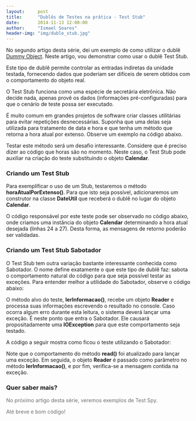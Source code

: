 ```yaml
---
layout:     post
title:      "Dublês de Testes na prática - Test Stub"
date:       2014-11-13 12:00:00
author:     "Ismael Soares"
header-img: "img/duble_stub.jpg"
---
```


No segundo artigo desta série, dei um exemplo de como utilizar o dublê <a href="http://rkmael.com/2014/11/13/dubles_testes_dummy/" target="_blank">Dummy Object</a>. Neste artigo, vou demonstrar como usar o dublê Test Stub.

Este tipo de dublê permite controlar as entradas indiretas da unidade testada, fornecendo dados que poderiam ser difíceis de serem obtidos com o comportamento do objeto real.

O Test Stub funciona como uma espécie de secretária eletrônica. Não decide nada, apenas provê os dados (informações pré-configuradas) para que o cenário de teste possa ser executado.

É muito comum em grandes projetos de software criar classes utilitárias para evitar repetições desnecessárias. Suponha que uma delas seja utilizada para tratamento de data e hora e que tenha um método que retorna a hora atual por extenso. Observe um exemplo na código abaixo.

<script src="https://gist.github.com/rkmael/3a34f4b61f2637ee4d36.js"></script>Testar este método será um desafio interessante. Considere que é preciso dizer ao código que horas são no momento. Neste caso, o Test Stub pode auxiliar na criação do teste substituindo o objeto <strong>Calendar</strong>.

<h3>Criando um Test Stub</h3>

Para exemplificar o uso de um Stub, testaremos o método <strong>horaAtualPorExtenso</strong><strong>()</strong>. Para que isto seja possível, adicionaremos um construtor na classe <strong>DateUtil</strong> que receberá o dublê no lugar do objeto <strong>Calendar</strong>.<script src="https://gist.github.com/rkmael/f6ebc409ba4e3749e8c2.js"></script>

O código responsável por este teste pode ser observado no código abaixo, onde criamos uma instância do objeto <strong>Calendar</strong> determinando a hora atual desejada (linhas 24 a 27). Desta forma, as mensagens de retorno poderão ser validadas.

<script src="https://gist.github.com/rkmael/977d03739439f80ec3a0.js"></script>

<h3>Criando um Test Stub Sabotador</h3>

O Test Stub tem outra variação bastante interessante conhecida como Sabotador. O nome define exatamente o que este tipo de dublê faz: sabota o comportamento natural do código para que seja possível testar as exceções. Para entender melhor a utilidade do Sabotador, observe o código abaixo:<script src="https://gist.github.com/rkmael/ee12fb8218b8b2ebfa4f.js"></script>

O método alvo do teste, <strong>lerInformacao()</strong>, recebe um objeto <strong>Reader</strong> e processa suas informações escrevendo o resultado no console. Caso ocorra algum erro durante esta leitura, o sistema deverá lançar uma exceção. É neste ponto que entra o Sabotador. Ele causará propositadamente uma <strong>IOException</strong> para que este comportamento seja testado.

A código a seguir mostra como ficou o teste utilizando o Sabotador:

<script src="https://gist.github.com/rkmael/4bd7e38e7b2bdf054135.js"></script>

Note que o comportamento do método <strong>read()</strong> foi atualizado para lançar uma exceção. Em seguida, o objeto <strong>Reader</strong> é passado como parâmetro no método <strong>lerInformacao()</strong>, e por fim, verifica-se a mensagem contida na exceção.

<h3>Quer saber mais?</h3>

<p style="color: #6e6e6e;">No próximo artigo desta série, veremos exemplos de Test Spy.</p>

<p style="color: #6e6e6e;">Até breve e bom código!</p>